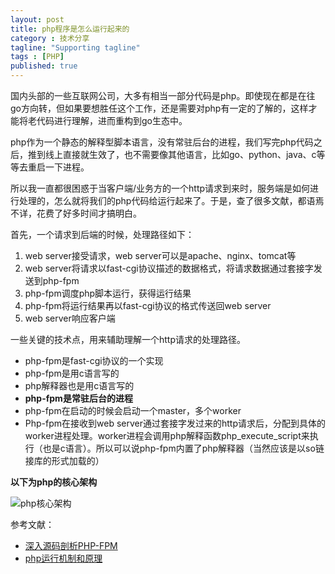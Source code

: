 ```yaml
---
layout: post
title: php程序是怎么运行起来的
category : 技术分享
tagline: "Supporting tagline"
tags : [PHP]
published: true
---
```


国内头部的一些互联网公司，大多有相当一部分代码是php。即使现在都是在往go方向转，但如果要想胜任这个工作，还是需要对php有一定的了解的，这样才能将老代码进行理解，进而重构到go生态中。

php作为一个静态的解释型脚本语言，没有常驻后台的进程，我们写完php代码之后，推到线上直接就生效了，也不需要像其他语言，比如go、python、java、c等等去重启一下进程。

所以我一直都很困惑于当客户端/业务方的一个http请求到来时，服务端是如何进行处理的，怎么就将我们的php代码给运行起来了。于是，查了很多文献，都语焉不详，花费了好多时间才搞明白。

首先，一个请求到后端的时候，处理路径如下：

1. web server接受请求，web server可以是apache、nginx、tomcat等
2. web server将请求以fast-cgi协议描述的数据格式，将请求数据通过套接字发送到php-fpm
3. php-fpm调度php脚本运行，获得运行结果
4. php-fpm将运行结果再以fast-cgi协议的格式传送回web server
5. web server响应客户端

<!--break-->

一些关键的技术点，用来辅助理解一个http请求的处理路径。

- php-fpm是fast-cgi协议的一个实现
- php-fpm是用c语言写的
- php解释器也是用c语言写的
- **php-fpm是常驻后台的进程**
- php-fpm在启动的时候会启动一个master，多个worker
- Php-fpm在接收到web server通过套接字发过来的http请求后，分配到具体的worker进程处理。worker进程会调用php解释函数php_execute_script来执行（也是c语言）。所以可以说php-fpm内置了php解释器（当然应该是以so链接库的形式加载的）



**以下为php的核心架构**

![php核心架构](https://raw.githubusercontent.com/blurty/markdownphotos/master/design/php%E6%A0%B8%E5%BF%83%E6%9E%B6%E6%9E%84.jpg)



参考文献：

- [深入源码剖析PHP-FPM](https://www.fanhaobai.com/2017/10/internal-php-fpm.html)
- [php运行机制和原理](http://c.biancheng.net/view/6108.html)

